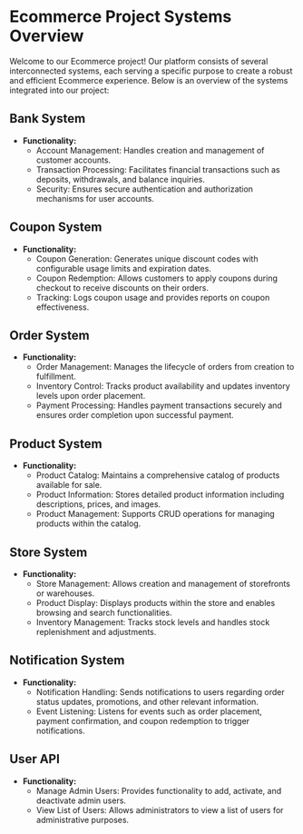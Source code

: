 # Ecommerce Project Systems Overview

Welcome to our Ecommerce project! Our platform consists of several interconnected systems, each serving a specific purpose to create a robust and efficient Ecommerce experience. Below is an overview of the systems integrated into our project:

## Bank System

- **Functionality:**
  - Account Management: Handles creation and management of customer accounts.
  - Transaction Processing: Facilitates financial transactions such as deposits, withdrawals, and balance inquiries.
  - Security: Ensures secure authentication and authorization mechanisms for user accounts.

## Coupon System

- **Functionality:**
  - Coupon Generation: Generates unique discount codes with configurable usage limits and expiration dates.
  - Coupon Redemption: Allows customers to apply coupons during checkout to receive discounts on their orders.
  - Tracking: Logs coupon usage and provides reports on coupon effectiveness.

## Order System

- **Functionality:**
  - Order Management: Manages the lifecycle of orders from creation to fulfillment.
  - Inventory Control: Tracks product availability and updates inventory levels upon order placement.
  - Payment Processing: Handles payment transactions securely and ensures order completion upon successful payment.

## Product System

- **Functionality:**
  - Product Catalog: Maintains a comprehensive catalog of products available for sale.
  - Product Information: Stores detailed product information including descriptions, prices, and images.
  - Product Management: Supports CRUD operations for managing products within the catalog.

## Store System

- **Functionality:**
  - Store Management: Allows creation and management of storefronts or warehouses.
  - Product Display: Displays products within the store and enables browsing and search functionalities.
  - Inventory Management: Tracks stock levels and handles stock replenishment and adjustments.

## Notification System

- **Functionality:**
  - Notification Handling: Sends notifications to users regarding order status updates, promotions, and other relevant information.
  - Event Listening: Listens for events such as order placement, payment confirmation, and coupon redemption to trigger notifications.
## User API

- **Functionality:**
  - Manage Admin Users: Provides functionality to add, activate, and deactivate admin users.
  - View List of Users: Allows administrators to view a list of users for administrative purposes.
